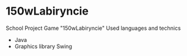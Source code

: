 # 150wLabiryncie
School Project
Game "150wLabiryncie"
Used languages and technics
- Java
- Graphics library Swing
